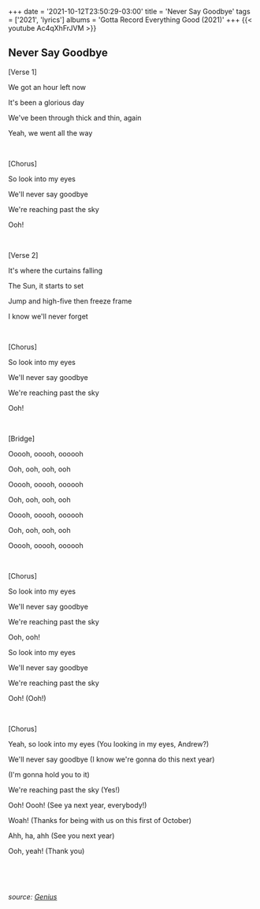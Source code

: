 +++
date = '2021-10-12T23:50:29-03:00'
title = 'Never Say Goodbye'
tags = ['2021', 'lyrics']
albums = 'Gotta Record Everything Good (2021)'
+++
{{< youtube Ac4qXhFrJVM >}}

## Never Say Goodbye

[Verse 1]

We got an hour left now

It's been a glorious day

We've been through thick and thin, again

Yeah, we went all the way

&nbsp;

[Chorus]

So look into my eyes

We'll never say goodbye

We're reaching past the sky

Ooh!

&nbsp;

[Verse 2]

It's where the curtains falling

The Sun, it starts to set

Jump and high-five then freeze frame

I know we'll never forget

&nbsp;

[Chorus]

So look into my eyes

We'll never say goodbye

We're reaching past the sky

Ooh!

&nbsp;

[Bridge]

Ooooh, ooooh, oooooh

Ooh, ooh, ooh, ooh

Ooooh, ooooh, oooooh

Ooh, ooh, ooh, ooh

Ooooh, ooooh, oooooh

Ooh, ooh, ooh, ooh

Ooooh, ooooh, oooooh

&nbsp;

[Chorus]

So look into my eyеs

We'll never say goodbyе

We're reaching past the sky

Ooh, ooh!

So look into my eyes

We'll never say goodbye

We're reaching past the sky

Ooh! (Ooh!)

&nbsp;

[Chorus]

Yeah, so look into my eyes (You looking in my eyes, Andrew?)

We'll never say goodbye (I know we're gonna do this next year)

(I'm gonna hold you to it)

We're reaching past the sky (Yes!)

Ooh! Oooh! (See ya next year, everybody!)

Woah! (Thanks for being with us on this first of October)

Ahh, ha, ahh (See you next year)

Ooh, yeah! (Thank you)

&nbsp;

&nbsp;

_source: [Genius](https://genius.com/artists/First-of-october)_
